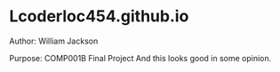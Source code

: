 # Lcoderloc454.github.io
Author: William Jackson

Purpose: COMP001B Final Project And this looks good in some opinion.